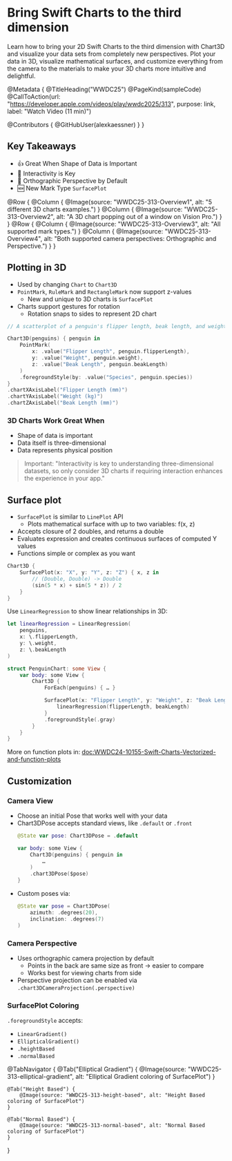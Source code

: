 # Bring Swift Charts to the third dimension

Learn how to bring your 2D Swift Charts to the third dimension with Chart3D and visualize your data sets from completely new perspectives. Plot your data in 3D, visualize mathematical surfaces, and customize everything from the camera to the materials to make your 3D charts more intuitive and delightful. 

@Metadata {
   @TitleHeading("WWDC25")
   @PageKind(sampleCode)
   @CallToAction(url: "https://developer.apple.com/videos/play/wwdc2025/313", purpose: link, label: "Watch Video (11 min)")

   @Contributors {
      @GitHubUser(alexkaessner)
   }
}

## Key Takeaways

- 👍 Great When Shape of Data is Important
- 🫆 Interactivity is Key
- 🎥 Orthographic Perspective by Default
- 🆕 New Mark Type `SurfacePlot`

@Row {
    @Column {
        @Image(source: "WWDC25-313-Overview1", alt: "5 different 3D charts examples.")
    }
    @Column {
        @Image(source: "WWDC25-313-Overview2", alt: "A 3D chart popping out of a window on Vision Pro.")
    }
}
@Row {
    @Column {
        @Image(source: "WWDC25-313-Overview3", alt: "All supported mark types.")
    }
    @Column {
        @Image(source: "WWDC25-313-Overview4", alt: "Both supported camera perspectives: Orthographic and Perspective.")
    }
}

## Plotting in 3D
- Used by changing `Chart` to `Chart3D`
- `PointMark`, `RuleMark` and `RectangleMark` now support z-values
    - New and unique to 3D charts is `SurfacePlot`
- Charts support gestures for rotation 
    - Rotation snaps to sides to represent 2D chart

```swift
// A scatterplot of a penguin's flipper length, beak length, and weight

Chart3D(penguins) { penguin in
    PointMark(
        x: .value("Flipper Length", penguin.flipperLength),
        y: .value("Weight", penguin.weight),
        z: .value("Beak Length", penguin.beakLength)
    )
    .foregroundStyle(by: .value("Species", penguin.species))
}
.chartXAxisLabel("Flipper Length (mm)")
.chartYAxisLabel("Weight (kg)")
.chartZAxisLabel("Beak Length (mm)")
```
### 3D Charts Work Great When
- Shape of data is important
- Data itself is three-dimensional
- Data represents physical position

> Important:
"Interactivity is key to understanding three-dimensional datasets, so only consider 3D charts if requiring interaction enhances the experience in your app."

## Surface plot
- `SurfacePlot` is similar to `LinePlot` API
    - Plots mathematical surface with up to two variables: f(x, z)
- Accepts closure of 2 doubles, and returns a double
- Evaluates expression and creates continuous surfaces of computed Y values
- Functions simple or complex as you want

```swift
Chart3D {
    SurfacePlot(x: "X", y: "Y", z: "Z") { x, z in
        // (Double, Double) -> Double
        (sin(5 * x) + sin(5 * z)) / 2
    }
}
```

Use `LinearRegression` to show linear relationships in 3D:

```swift
let linearRegression = LinearRegression(
    penguins,
    x: \.flipperLength,
    y: \.weight,
    z: \.beakLength
)

struct PenguinChart: some View {
    var body: some View {
        Chart3D {
            ForEach(penguins) { … }

            SurfacePlot(x: "Flipper Length", y: "Weight", z: "Beak Length") { flipperLength, beakLength in
                linearRegression(flipperLength, beakLength)
            }
            .foregroundStyle(.gray)
        }
    }
}
```

More on function plots in: <doc:WWDC24-10155-Swift-Charts-Vectorized-and-function-plots>

## Customization
### Camera View
- Choose an initial Pose that works well with your data
- Chart3DPose accepts standard views, like `.default` or `.front`
    ```swift
    @State var pose: Chart3DPose = .default

    var body: some View {
        Chart3D(penguins) { penguin in
            …
        )
        .chart3DPose($pose)
    }
    ```
- Custom poses via:
    ```swift
    @State var pose = Chart3DPose(
        azimuth: .degrees(20),
        inclination: .degrees(7)
    )
    ```
### Camera Perspective
- Uses orthographic camera projection by default
    - Points in the back are same size as front -> easier to compare
    - Works best for viewing charts from side
- Perspective projection can be enabled via `.chart3DCameraProjection(.perspective)`

### SurfacePlot Coloring
`.foregroundStyle` accepts:
- `LinearGradient()`
- `EllipticalGradient()`
- `.heightBased`
- `.normalBased`

@TabNavigator {
    @Tab("Elliptical Gradient") {
        @Image(source: "WWDC25-313-elliptical-gradient", alt: "Elliptical Gradient coloring of SurfacePlot")
    }
    
    @Tab("Height Based") {
        @Image(source: "WWDC25-313-height-based", alt: "Height Based coloring of SurfacePlot")
    }
    
    @Tab("Normal Based") {
        @Image(source: "WWDC25-313-normal-based", alt: "Normal Based coloring of SurfacePlot")
    }
}
